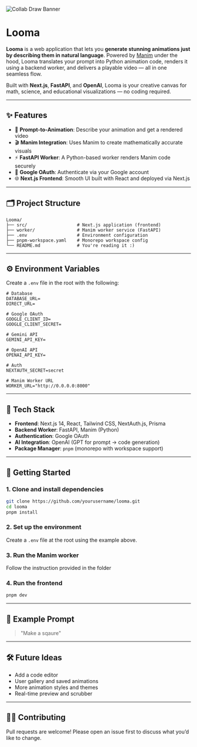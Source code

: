 
![Collab Draw Banner](https://gold-legislative-tuna-190.mypinata.cloud/ipfs/bafybeieazrhmh35u7dlnnxbtpuvocacisqgmsznupv3af32dv6yh6cmm7e)

# Looma

**Looma** is a web application that lets you **generate stunning animations just by describing them in natural language**. Powered by [Manim](https://docs.manim.community/) under the hood, Looma translates your prompt into Python animation code, renders it using a backend worker, and delivers a playable video — all in one seamless flow.

Built with **Next.js**, **FastAPI**, and **OpenAI**, Looma is your creative canvas for math, science, and educational visualizations — no coding required.

---

## ✨ Features

* 🧠 **Prompt-to-Animation**: Describe your animation and get a rendered video
* 🎬 **Manim Integration**: Uses Manim to create mathematically accurate visuals
* ⚡ **FastAPI Worker**: A Python-based worker renders Manim code securely
* 🔐 **Google OAuth**: Authenticate via your Google account
* 🌐 **Next.js Frontend**: Smooth UI built with React and deployed via Next.js

---

## 🗂️ Project Structure

```
Looma/
├── src/                   # Next.js application (frontend)
├── worker/                # Manim worker service (FastAPI)
├── .env                   # Environment configuration
├── pnpm-workspace.yaml    # Monorepo workspace config
└── README.md              # You're reading it :)
```

---

## ⚙️ Environment Variables

Create a `.env` file in the root with the following:

```env
# Database
DATABASE_URL=
DIRECT_URL=

# Google OAuth
GOOGLE_CLIENT_ID=
GOOGLE_CLIENT_SECRET=

# Gemini API
GEMINI_API_KEY=

# OpenAI API
OPENAI_API_KEY=

# Auth
NEXTAUTH_SECRET=secret

# Manim Worker URL
WORKER_URL="http://0.0.0.0:8000"
```

---

## 🧱 Tech Stack

* **Frontend**: Next.js 14, React, Tailwind CSS, NextAuth.js, Prisma
* **Backend Worker**: FastAPI, Manim (Python)
* **Authentication**: Google OAuth
* **AI Integration**: OpenAI (GPT for prompt → code generation)
* **Package Manager**: `pnpm` (monorepo with workspace support)

---

## 🚀 Getting Started

### 1. Clone and install dependencies

```bash
git clone https://github.com/yourusername/looma.git
cd looma
pnpm install
```

### 2. Set up the environment

Create a `.env` file at the root using the example above.

### 3. Run the Manim worker

Follow the instruction provided in the folder

### 4. Run the frontend

```bash
pnpm dev
```

---

## 🧪 Example Prompt

> "Make a sqaure"

---

## 🛠️ Future Ideas

* Add a code editor
* User gallery and saved animations
* More animation styles and themes
* Real-time preview and scrubber


---

## 🧑‍💻 Contributing

Pull requests are welcome! Please open an issue first to discuss what you’d like to change.

